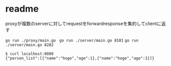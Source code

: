 # readme

proxyが複数のserverに対してrequestをforwardresponseを集約してclientに返す

`go run ./proxy/main.go `
`go run ./server/main.go 8181`
`go run ./server/main.go 8282`


```
$ curl localhost:8080
{"person_list":[{"name":"hoge","age":1},{"name":"hoge","age":1}]}
```
